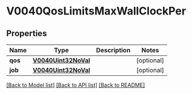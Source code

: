# V0040QosLimitsMaxWallClockPer

## Properties
Name | Type | Description | Notes
------------ | ------------- | ------------- | -------------
**qos** | [**V0040Uint32NoVal**](V0040Uint32NoVal.md) |  | [optional] 
**job** | [**V0040Uint32NoVal**](V0040Uint32NoVal.md) |  | [optional] 

[[Back to Model list]](../README.md#documentation-for-models) [[Back to API list]](../README.md#documentation-for-api-endpoints) [[Back to README]](../README.md)


